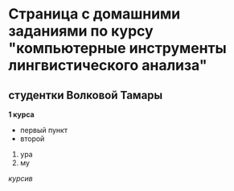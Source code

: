 # Страница с домашними заданиями по курсу "компьютерные инструменты лингвистического анализа" 
## студентки Волковой Тамары
**1 курса**
- первый пункт
- второй

1. ура
2. му

*курсив*
